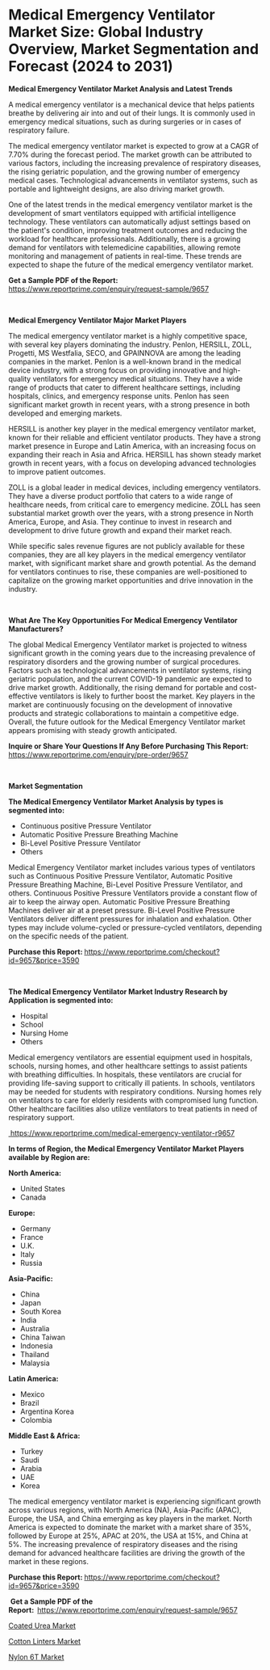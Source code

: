 <p><h1>Medical Emergency Ventilator Market Size: Global Industry Overview, Market Segmentation and Forecast (2024 to 2031)</h1></p><p><strong>Medical Emergency Ventilator Market Analysis and Latest Trends</strong></p>
<p><p>A medical emergency ventilator is a mechanical device that helps patients breathe by delivering air into and out of their lungs. It is commonly used in emergency medical situations, such as during surgeries or in cases of respiratory failure.</p><p>The medical emergency ventilator market is expected to grow at a CAGR of 7.70% during the forecast period. The market growth can be attributed to various factors, including the increasing prevalence of respiratory diseases, the rising geriatric population, and the growing number of emergency medical cases. Technological advancements in ventilator systems, such as portable and lightweight designs, are also driving market growth.</p><p>One of the latest trends in the medical emergency ventilator market is the development of smart ventilators equipped with artificial intelligence technology. These ventilators can automatically adjust settings based on the patient's condition, improving treatment outcomes and reducing the workload for healthcare professionals. Additionally, there is a growing demand for ventilators with telemedicine capabilities, allowing remote monitoring and management of patients in real-time. These trends are expected to shape the future of the medical emergency ventilator market.</p></p>
<p><strong>Get a Sample PDF of the Report:&nbsp;</strong> <a href="https://www.reportprime.com/enquiry/request-sample/9657">https://www.reportprime.com/enquiry/request-sample/9657</a></p>
<p>&nbsp;</p>
<p><strong>Medical Emergency Ventilator Major Market Players</strong></p>
<p><p>The medical emergency ventilator market is a highly competitive space, with several key players dominating the industry. Penlon, HERSILL, ZOLL, Progetti, MS Westfalia, SECO, and GPAINNOVA are among the leading companies in the market. Penlon is a well-known brand in the medical device industry, with a strong focus on providing innovative and high-quality ventilators for emergency medical situations. They have a wide range of products that cater to different healthcare settings, including hospitals, clinics, and emergency response units. Penlon has seen significant market growth in recent years, with a strong presence in both developed and emerging markets.</p><p>HERSILL is another key player in the medical emergency ventilator market, known for their reliable and efficient ventilator products. They have a strong market presence in Europe and Latin America, with an increasing focus on expanding their reach in Asia and Africa. HERSILL has shown steady market growth in recent years, with a focus on developing advanced technologies to improve patient outcomes.</p><p>ZOLL is a global leader in medical devices, including emergency ventilators. They have a diverse product portfolio that caters to a wide range of healthcare needs, from critical care to emergency medicine. ZOLL has seen substantial market growth over the years, with a strong presence in North America, Europe, and Asia. They continue to invest in research and development to drive future growth and expand their market reach.</p><p>While specific sales revenue figures are not publicly available for these companies, they are all key players in the medical emergency ventilator market, with significant market share and growth potential. As the demand for ventilators continues to rise, these companies are well-positioned to capitalize on the growing market opportunities and drive innovation in the industry.</p></p>
<p>&nbsp;</p>
<p><strong>What Are The Key Opportunities For Medical Emergency Ventilator Manufacturers?</strong></p>
<p><p>The global Medical Emergency Ventilator market is projected to witness significant growth in the coming years due to the increasing prevalence of respiratory disorders and the growing number of surgical procedures. Factors such as technological advancements in ventilator systems, rising geriatric population, and the current COVID-19 pandemic are expected to drive market growth. Additionally, the rising demand for portable and cost-effective ventilators is likely to further boost the market. Key players in the market are continuously focusing on the development of innovative products and strategic collaborations to maintain a competitive edge. Overall, the future outlook for the Medical Emergency Ventilator market appears promising with steady growth anticipated.</p></p>
<p><strong>Inquire or Share Your Questions If Any Before Purchasing This Report:</strong> <a href="https://www.reportprime.com/enquiry/pre-order/9657">https://www.reportprime.com/enquiry/pre-order/9657</a></p>
<p>&nbsp;</p>
<p><strong>Market Segmentation</strong></p>
<p><strong>The Medical Emergency Ventilator Market Analysis by types is segmented into:</strong></p>
<p><ul><li>Continuous positive Pressure Ventilator</li><li>Automatic Positive Pressure Breathing Machine</li><li>Bi-Level Positive Pressure Ventilator</li><li>Others</li></ul></p>
<p><p>Medical Emergency Ventilator market includes various types of ventilators such as Continuous Positive Pressure Ventilator, Automatic Positive Pressure Breathing Machine, Bi-Level Positive Pressure Ventilator, and others. Continuous Positive Pressure Ventilators provide a constant flow of air to keep the airway open. Automatic Positive Pressure Breathing Machines deliver air at a preset pressure. Bi-Level Positive Pressure Ventilators deliver different pressures for inhalation and exhalation. Other types may include volume-cycled or pressure-cycled ventilators, depending on the specific needs of the patient.</p></p>
<p><strong>Purchase this Report:&nbsp;</strong><a href="https://www.reportprime.com/checkout?id=9657&price=3590">https://www.reportprime.com/checkout?id=9657&price=3590</a></p>
<p>&nbsp;</p>
<p><strong>The Medical Emergency Ventilator Market Industry Research by Application is segmented into:</strong></p>
<p><ul><li>Hospital</li><li>School</li><li>Nursing Home</li><li>Others</li></ul></p>
<p><p>Medical emergency ventilators are essential equipment used in hospitals, schools, nursing homes, and other healthcare settings to assist patients with breathing difficulties. In hospitals, these ventilators are crucial for providing life-saving support to critically ill patients. In schools, ventilators may be needed for students with respiratory conditions. Nursing homes rely on ventilators to care for elderly residents with compromised lung function. Other healthcare facilities also utilize ventilators to treat patients in need of respiratory support.</p></p>
<p><a href="https://www.reportprime.com/medical-emergency-ventilator-r9657">&nbsp;https://www.reportprime.com/medical-emergency-ventilator-r9657</a></p>
<p><strong>In terms of Region, the Medical Emergency Ventilator Market Players available by Region are:</strong></p>
<p>
    <p> <strong> North America: </strong>
        <ul>
            <li>United States</li>
            <li>Canada</li>
        </ul>
        </p> 
    <p> <strong> Europe: </strong>
        <ul>
            <li>Germany</li>
            <li>France</li>
            <li>U.K.</li>
            <li>Italy</li>
            <li>Russia</li>
        </ul>
        </p> 
    <p> <strong> Asia-Pacific: </strong>
        <ul>
            <li>China</li>
            <li>Japan</li>
            <li>South Korea</li>
            <li>India</li>
            <li>Australia</li>
            <li>China Taiwan</li>
            <li>Indonesia</li>
            <li>Thailand</li>
            <li>Malaysia</li>
        </ul>
        </p> 
    <p> <strong> Latin America: </strong>
        <ul>
            <li>Mexico</li>
            <li>Brazil</li>
            <li>Argentina Korea</li>
            <li>Colombia</li>
        </ul>
        </p> 
    <p> <strong> Middle East & Africa: </strong>
        <ul>
            <li>Turkey</li>
            <li>Saudi</li>
            <li>Arabia</li>
            <li>UAE</li>
            <li>Korea</li>
        </ul>
    </p>
    </p>
<p><p>The medical emergency ventilator market is experiencing significant growth across various regions, with North America (NA), Asia-Pacific (APAC), Europe, the USA, and China emerging as key players in the market. North America is expected to dominate the market with a market share of 35%, followed by Europe at 25%, APAC at 20%, the USA at 15%, and China at 5%. The increasing prevalence of respiratory diseases and the rising demand for advanced healthcare facilities are driving the growth of the market in these regions.</p></p>
<p><strong>Purchase this Report: </strong><a href="https://www.reportprime.com/checkout?id=9657&price=3590">https://www.reportprime.com/checkout?id=9657&price=3590</a></p>
<p>&nbsp;<strong>Get a Sample PDF of the Report:&nbsp;&nbsp;</strong><a href="https://www.reportprime.com/enquiry/request-sample/9657">https://www.reportprime.com/enquiry/request-sample/9657</a></p>
<p><strong></strong></p>
<p><p><a href="https://www.linkedin.com/pulse/coated-urea-market-size-reflecting-forecast-till-2031-fmf0e?trackingId=lO8JdIdM4FRsI9CpDHm%2FNA%3D%3D">Coated Urea Market</a></p><p><a href="https://www.linkedin.com/pulse/cotton-linters-market-size-trends-growth-outlook-forecasted-c7jxe?trackingId=XtJZnZDUG71JUt3aLdTKIg%3D%3D">Cotton Linters Market</a></p><p><a href="https://www.linkedin.com/pulse/nylon-6t-market-challenges-opportunities-growth-drivers-major-sfhye?trackingId=hMbFmW0IdboLHyrUP6uAMg%3D%3D">Nylon 6T Market</a></p></p>